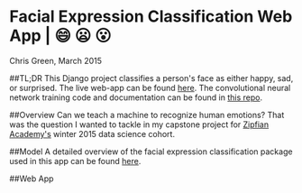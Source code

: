 # Facial Expression Classification Web App | :smile: :frowning: :open_mouth:
Chris Green, March 2015

##TL;DR
This Django project classifies a person's face as either happy, sad, or surprised. The live web-app can be found [here][1]. The convolutional neural network training code and documentation can be found in [this repo][2].

##Overview
Can we teach a machine to recognize human emotions? That was the question I wanted to tackle in my capstone project for [Zipfian Academy's][4] winter 2015 data science cohort.

##Model
A detailed overview of the facial expression classification package used in this app can be found [here][1].

##Web App


[1]: http://www.fec.space "Web App"
[2]: https://github.com/cmgreen210/facial-expression-classifier "FEC Repo"
[3]: https://www.djangoproject.com/ "Django site"
[4]: http://www.zipfianacademy.com/ "Zipfian"

